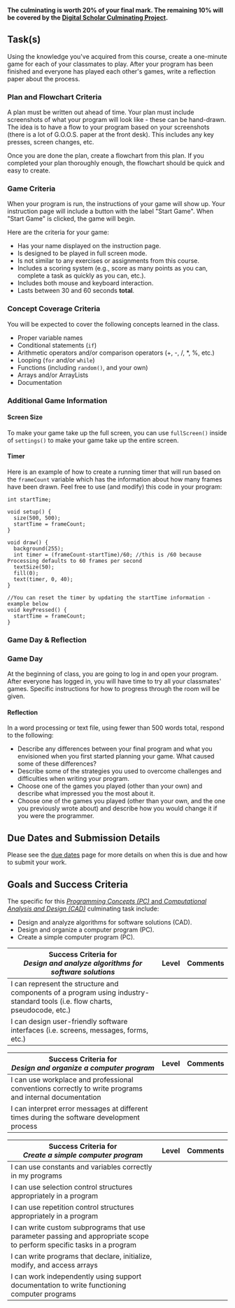 **The culminating is worth 20% of your final mark. The remaining 10% will be covered by the [Digital Scholar Culminating Project](./Digital-Scholar-Culminating-Project).**

Task(s)
-------
Using the knowledge you've acquired from this course, create a one-minute game for each of your classmates to play. After your program has been finished and everyone has played each other's games, write a reflection paper about the process.  

### Plan and Flowchart Criteria
A plan must be written out ahead of time.  Your plan must include screenshots of what your program will look like - these can be hand-drawn.  The idea is to have a flow to your program based on your screenshots (there is a lot of G.O.O.S. paper at the front desk).  This includes any key presses, screen changes, etc.

Once you are done the plan, create a flowchart from this plan.  If you completed your plan thoroughly enough, the flowchart should be quick and easy to create.

### Game Criteria
When your program is run, the instructions of your game will show up. Your instruction page will include a button with the label "Start Game". When "Start Game" is clicked, the game will begin.

Here are the criteria for your game:
* Has your name displayed on the instruction page.
* Is designed to be played in full screen mode.
* Is not similar to any exercises or assignments from this course.
* Includes a scoring system (e.g., score as many points as you can, complete a task as quickly as you can, etc.).
* Includes both mouse and keyboard interaction.
* Lasts between 30 and 60 seconds **total**.

### Concept Coverage Criteria
You will be expected to cover the following concepts learned in the class.
* Proper variable names
* Conditional statements (```if```)
* Arithmetic operators and/or comparison operators (+, -, /, \*, %, etc.)
* Looping (```for``` and/or ```while```)
* Functions (including ```random()```, and your own)
* Arrays and/or ArrayLists
* Documentation


### Additional Game Information
#### Screen Size
To make your game take up the full screen, you can use ```fullScreen()``` inside of ```settings()``` to make your game take up the entire screen.

#### Timer
Here is an example of how to create a running timer that will run based on the ```frameCount``` variable which has the information about how many frames have been drawn.  Feel free to use (and modify) this code in your program:

```processing
int startTime;

void setup() {
  size(500, 500);
  startTime = frameCount;
}

void draw() {
  background(255);
  int timer = (frameCount-startTime)/60; //this is /60 because Processing defaults to 60 frames per second
  textSize(50);
  fill(0);
  text(timer, 0, 40);
}

//You can reset the timer by updating the startTime information - example below
void keyPressed() {
  startTime = frameCount;
}

```


### Game Day & Reflection
### Game Day
At the beginning of class, you are going to log in and open your program. After everyone has logged in, you will have time to try all your classmates' games. Specific instructions for how to progress through the room will be given.

#### Reflection
In a word processing or text file, using fewer than 500 words total, respond to the following:

* Describe any differences between your final program and what you envisioned when you first started planning your game. What caused some of these differences?
* Describe some of the strategies you used to overcome challenges and difficulties when writing your program.
* Choose one of the games you played (other than your own) and describe what impressed you the most about it.
* Choose one of the games you played (other than your own, and the one you previously wrote about) and describe how you would change it if you were the programmer.


## Due Dates and Submission Details
Please see the [due dates](./Due-Dates-and-Submission-Details) page for more details on when this is due and how to submit your work.

## Goals and Success Criteria
The specific for this [_Programming Concepts (PC)_ and _Computational Analysis and Design (CAD)_](./images/ICS3U.jpg) culminating task include:
  * Design and analyze algorithms for software solutions (CAD). 
  * Design and organize a computer program (PC).
  * Create a simple computer program (PC).

| Success Criteria for <br/> _Design and analyze algorithms for software solutions_ | Level | Comments |
| ----------- | ---- | ------- |
| I can represent the structure and components of a program using industry-standard tools (i.e. flow charts, pseudocode, etc.) | | | |
| I can design user-friendly software interfaces (i.e. screens, messages, forms, etc.)  | | |

| Success Criteria for <br/> _Design and organize a computer program_ | Level | Comments |
| ----------- | --- | ------- |
| I can use workplace and professional conventions correctly to write programs and internal documentation | | |
| I can interpret error messages at different times during the software development process | | |

| Success Criteria for <br/> _Create a simple computer program_ | Level | Comments |
| ----------- | --- | ------- |
| I can use constants and variables correctly in my programs | | |
| I can use selection control structures appropriately in a program | | |
| I can use repetition control structures appropriately in a program | | |
| I can write custom subprograms that use parameter passing and appropriate scope to perform specific tasks in a program | | |
| I can write programs that declare, initialize, modify, and access arrays | | |
| I can work independently using support documentation to write functioning computer programs | | |